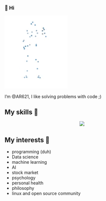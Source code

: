 ### 👋 Hi

![waving figure](
https://github.com/AR621/motion-gainz/blob/main/showcase/prezes_kiwa.gif?raw=true  "waving character")

I’m @AR621, I like solving problems with code ;)

## My skills :muscle:

<p align="center">
  <a href="https://skillicons.dev">
    <img src="https://skillicons.dev/icons?i=linux,bash,vim,cpp,py,ai,tensorflow,pytorch,docker,helm,django,flask,git,github,raspberrypi,arduino,matlab" />
  </a>
</p>

## My interests 👀
-  programming (duh)
-  Data science
-  machine learning
-  AI
-  stock market
-  psychology 
-  personal health
-  philosophy
-  linux and open source community
